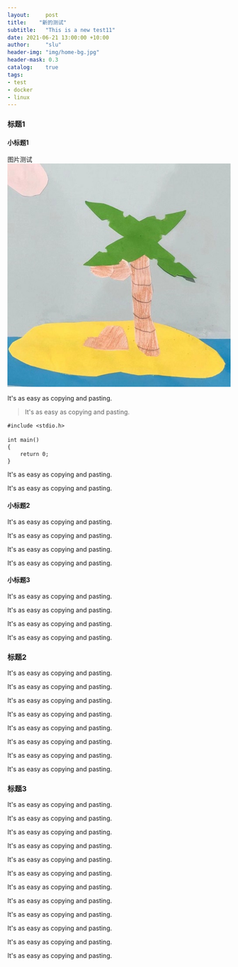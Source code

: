 ```yaml
---
layout:     post
title:    "新的测试"
subtitle:   "This is a new test11"
date: 2021-06-21 13:00:00 +10:00
author:     "slu"
header-img: "img/home-bg.jpg"
header-mask: 0.3
catalog:    true
tags:
- test
- docker
- linux
---
```



### 标题1

#### 小标题1


图片测试
![](/assets/img/favicons/android-chrome-512x512.png)

It's as easy as copying and pasting.

> It's as easy as copying and pasting.

```
#include <stdio.h>

int main()
{
    return 0;
}
```

It's as easy as copying and pasting.

It's as easy as copying and pasting.


#### 小标题2

It's as easy as copying and pasting.

It's as easy as copying and pasting.

It's as easy as copying and pasting.

It's as easy as copying and pasting.


#### 小标题3

It's as easy as copying and pasting.

It's as easy as copying and pasting.

It's as easy as copying and pasting.

It's as easy as copying and pasting.



### 标题2

It's as easy as copying and pasting.

It's as easy as copying and pasting.

It's as easy as copying and pasting.

It's as easy as copying and pasting.

It's as easy as copying and pasting.

It's as easy as copying and pasting.

It's as easy as copying and pasting.

It's as easy as copying and pasting.

### 标题3

It's as easy as copying and pasting.

It's as easy as copying and pasting.

It's as easy as copying and pasting.

It's as easy as copying and pasting.

It's as easy as copying and pasting.

It's as easy as copying and pasting.

It's as easy as copying and pasting.

It's as easy as copying and pasting.

It's as easy as copying and pasting.

It's as easy as copying and pasting.

It's as easy as copying and pasting.

It's as easy as copying and pasting.